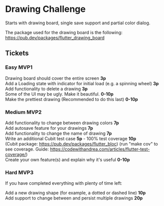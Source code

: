 # Drawing Challenge
Starts with drawing board, single save support and partial color dialog.

The package used for the drawing board is the following: https://pub.dev/packages/flutter_drawing_board

## Tickets

### Easy MVP1
Drawing board should cover the entire screen **3p** <br />
Add a Loading state with indicator for initial load (e.g. a spinning wheel) **3p** <br />
Add functionality to delete a drawing **3p** <br />
Some of the UI may be ugly. Make it beautiful. **0-10p** <br />
Make the prettiest drawing (Recommended to do this last) **0-10p** <br />

### Medium MVP2

Add functionality to change between drawing colors **7p** <br />
Add autosave feature for your drawings **7p** <br />
Add functionality to change the name of drawing **7p** <br />
Write an additional Cubit test case **5p** - 100% test coverage **10p** <br />
(Cubit package: https://pub.dev/packages/flutter_bloc)
(run "make cov" to see coverage. Guide: https://codewithandrea.com/articles/flutter-test-coverage/) <br />
Create your own feature(s) and explain why it's useful **0-10p** <br />

### Hard MVP3
If you have completed everything with plenty of time left: <br />

Add a new drawing shape (for example, a dotted or dashed line) **10p** <br />
Add support to change between and persist multiple drawings **20p** <br />
